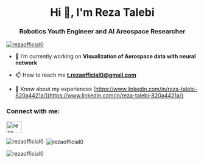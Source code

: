 
<h1 align="center">Hi 👋, I'm Reza Talebi</h1>
<h3 align="center"> Robotics Youth Engineer and AI Areospace Researcher</h3>
<p align="left"> <a href="https://github.com/ryo-ma/github-profile-trophy"><img src="https://github-profile-trophy.vercel.app/?username=rezaofficial0" alt="rezaofficial0" /></a> </p>

- 🔭 I’m currently working on **Visualization of Aerospace data with neural network**

- 📫 How to reach me **t.rezaofficial0@gmail.com**

- 📄 Know about my experiences [https://www.linkedin.com/in/reza-talebi-820a4421a/](https://www.linkedin.com/in/reza-talebi-820a4421a/)

<h3 align="left">Connect with me:</h3>
<p align="left">
<a href="https://linkedin.com/in/reza talebi" target="blank"><img align="center" src="https://raw.githubusercontent.com/rahuldkjain/github-profile-readme-generator/master/src/images/icons/Social/linked-in-alt.svg" alt="reza talebi" height="30" width="40" /></a>
</p>


<p><img align="left" src="https://github-readme-stats.vercel.app/api/top-langs?username=rezaofficial0&show_icons=true&locale=en&layout=compact" alt="rezaofficial0" /></p>

<p>&nbsp;<img align="center" src="https://github-readme-stats.vercel.app/api?username=rezaofficial0&show_icons=true&locale=en" alt="rezaofficial0" /></p>

<p><img align="center" src="https://github-readme-streak-stats.herokuapp.com/?user=rezaofficial0&" alt="rezaofficial0" /></p>
